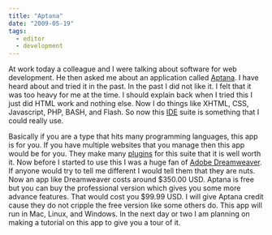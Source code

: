 ```yaml
---
title: "Aptana"
date: "2009-05-19"
tags:
  - editor
  - development
---
```


At work today a colleague and I were talking about software for web development. He then asked me about an application called [Aptana](http://www.aptana.com/). I have heard about and tried it in the past. In the past I did not like it. I felt that it was too heavy for me at the time. I should explain back when I tried this I just did HTML work and nothing else. Now I do things like XHTML, CSS, Javascript, PHP, BASH, and Flash. So now this [IDE](http://en.wikipedia.org/wiki/Integrated_development_environment "Integrated development environment") suite is something that I could really use.

Basically if you are a type that hits many programming languages, this app is for you. If you have multiple websites that you manage then this app would be for you. They make many [plugins](http://www.aptana.com/plugins "Aptana Plugins") for this suite that it is well worth it. Now before I started to use this I was a huge fan of [Adobe Dreamweaver](http://www.adobe.com/products/dreamweaver/ "Adobe Dreamweaver"). If anyone would try to tell me different I would tell them that they are nuts. Now an app like Dreamweaver costs around $350.00 USD. Aptana is free but you can buy the professional version which gives you some more advance features. That would cost you $99.99 USD. I will give Aptana credit cause they do not cripple the free version like some others do. This app will run in Mac, Linux, and Windows. In the next day or two I am planning on making a tutorial on this app to give you a tour of it.
